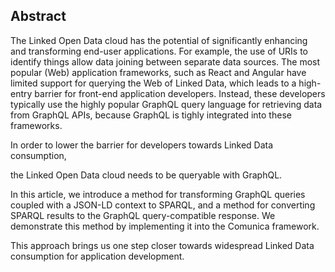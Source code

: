 ## Abstract
<!-- Context      -->
The Linked Open Data cloud has the potential of significantly
enhancing and transforming end-user applications.
For example, the use of URIs to identify things allow data joining between separate data sources.
The most popular (Web) application frameworks, such as React and Angular
have limited support for querying the Web of Linked Data,
which leads to a high-entry barrier for front-end application developers.
Instead, these developers typically use the highly popular GraphQL query language
for retrieving data from GraphQL APIs,
because GraphQL is tighly integrated into these frameworks.
<!-- Need         -->
In order to lower the barrier for developers towards Linked Data consumption,
<!-- Task         -->
the Linked Open Data cloud needs to be queryable with GraphQL.
<!-- Object       -->
In this article, we introduce a method for transforming GraphQL queries coupled with a JSON-LD context to SPARQL,
and a method for converting SPARQL results to the GraphQL query-compatible response.
We demonstrate this method by implementing it into the Comunica framework.
<!-- Findings     -->
<!-- Conclusion   -->
This approach brings us one step closer towards widespread
Linked Data consumption for application development.
<!-- Perspectives -->


